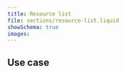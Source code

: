 ```yaml
---
title: Resource list
file: sections/resource-list.liquid
showSchema: true
images:
---
```


## Use case
